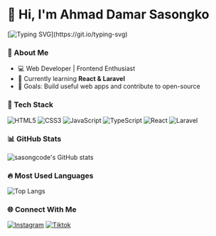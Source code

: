# 👋 Hi, I'm Ahmad Damar Sasongko

[![Typing SVG](https://readme-typing-svg.herokuapp.com?color=%23F7DC6F&lines=Welcome+to+my+GitHub!;I+love+coding+and+learning!)](https://git.io/typing-svg)

### 🚀 About Me
- 💻 Web Developer | Frontend Enthusiast
- 🌱 Currently learning **React & Laravel**
- 🎯 Goals: Build useful web apps and contribute to open-source

### 🧠 Tech Stack
![HTML5](https://img.shields.io/badge/-HTML5-E34F26?logo=html5&logoColor=white)
![CSS3](https://img.shields.io/badge/-CSS3-1572B6?logo=css3)
![JavaScript](https://img.shields.io/badge/-JavaScript-F7DF1E?logo=javascript&logoColor=black)
![TypeScript](https://img.shields.io/badge/-TypeScript-3178C6?logo=typescript)
![React](https://img.shields.io/badge/-React-61DAFB?logo=react&logoColor=black)
![Laravel](https://img.shields.io/badge/-Laravel-FF2D20?logo=laravel&logoColor=white)

### 📊 GitHub Stats
![sasongcode's GitHub stats](https://github-readme-stats.vercel.app/api?username=sasongcode&show_icons=true&theme=tokyonight)

### 🔥 Most Used Languages
![Top Langs](https://github-readme-stats.vercel.app/api/top-langs/?username=sasongcode&layout=compact&theme=tokyonight)

### 🌐 Connect With Me
[![Instagram](https://img.shields.io/badge/-Instagram-E4405F?logo=instagram&logoColor=white)](https://instagram.com/abcdmrzo)
[![Tiktok](https://img.shields.io/badge/-Tiktok-0077B5?logo=tiktok&logoColor=white)](https://tiktok.com/ahmddmrrr)
